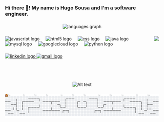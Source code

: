 <h3 align="left">Hi there 👾! My name is Hugo Sousa and I'm a software engineer.</h3>

###

<div align="center">
  <img src="https://github-readme-stats.vercel.app/api/top-langs?username=hugoSousa-dev&locale=en&hide_title=false&layout=compact&card_width=320&langs_count=5&theme=dracula&hide_border=false&order=2" height="150" alt="languages graph"  />
</div>

###

<img align="right" height="150" src="https://cdn.discordapp.com/emojis/622871739340423283.gif?v=1"  />

###

<div align="left">
  <img src="https://cdn.jsdelivr.net/gh/devicons/devicon/icons/javascript/javascript-original.svg" height="40" alt="javascript logo"  />
  <img width="12" />
  <img src="https://cdn.jsdelivr.net/gh/devicons/devicon/icons/html5/html5-original.svg" height="40" alt="html5 logo"  />
  <img width="12" />
  <img src="https://cdn.jsdelivr.net/gh/devicons/devicon/icons/css3/css3-original.svg" height="40" alt="css logo"  />
  <img width="12" />
  <img src="https://cdn.jsdelivr.net/gh/devicons/devicon/icons/java/java-original.svg" height="40" alt="java logo"  />
  <img width="12" />
  <img src="https://cdn.jsdelivr.net/gh/devicons/devicon/icons/mysql/mysql-original.svg" height="40" alt="mysql logo"  />
  <img width="12" />
  <img src="https://cdn.jsdelivr.net/gh/devicons/devicon/icons/googlecloud/googlecloud-original.svg" height="40" alt="googlecloud logo"  />
  <img width="12" />
  <img src="https://cdn.jsdelivr.net/gh/devicons/devicon/icons/python/python-original.svg" height="40" alt="python logo"  />
</div>

###

<div align="left">
  <a href="https://www.linkedin.com/in/hugo-dos-santos-go" target="_blank">
    <img src="https://img.shields.io/static/v1?message=LinkedIn&logo=linkedin&label=&color=0077B5&logoColor=white&labelColor=&style=for-the-badge" height="35" alt="linkedin logo"  />
  </a>
  <a href="mailto:20hugosousa16@gmail.com" target="_blank">
    <img src="https://img.shields.io/static/v1?message=Gmail&logo=gmail&label=&color=D14836&logoColor=white&labelColor=&style=for-the-badge" height="35" alt="gmail logo"  />
  </a>
</div>

###

<br clear="both">

<div align="center">
  <img src="https://spotify-recently-played-readme.vercel.app/api?user=31lcrbtzjglbhuvagrasijvhg3u4" alt="Alt text">
</div>

###

<picture>
  <source media="(prefers-color-scheme: dark)" srcset="https://raw.githubusercontent.com/hugoSousa-dev/hugoSousa-dev/output/pacman-contribution-graph-dark.svg">
  <source media="(prefers-color-scheme: light)" srcset="https://raw.githubusercontent.com/hugoSousa-dev/hugoSousa-dev/output/pacman-contribution-graph.svg">
  <img alt="pacman contribution graph" src="https://raw.githubusercontent.com/hugoSousa-dev/hugoSousa-dev/output/pacman-contribution-graph.svg">
</picture>

###
